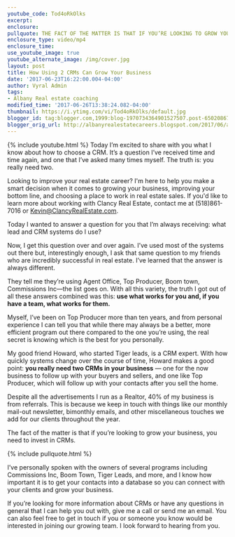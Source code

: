 ```yaml
---
youtube_code: Tod4oRkOlks
excerpt:
enclosure:
pullquote: THE FACT OF THE MATTER IS THAT IF YOU’RE LOOKING TO GROW YOUR BUSINESS YOU’RE GOING TO NEED TO MAKE AN INVESTMENT IN CRMS.
enclosure_type: video/mp4
enclosure_time:
use_youtube_image: true
youtube_alternate_image: /img/cover.jpg
layout: post
title: How Using 2 CRMs Can Grow Your Business
date: '2017-06-23T16:22:00.004-04:00'
author: Vyral Admin
tags:
- Albany Real estate coaching
modified_time: '2017-06-26T13:38:24.082-04:00'
thumbnail: https://i.ytimg.com/vi/Tod4oRkOlks/default.jpg
blogger_id: tag:blogger.com,1999:blog-1970734364901527507.post-650208678404387169
blogger_orig_url: http://albanyrealestatecareers.blogspot.com/2017/06/albany-real-estate-agent-how-to-grow.html
---
```

{% include youtube.html %}
Today I’m excited to share with you what I know about how to choose a CRM. It’s a question I’ve received time and time again, and one that I’ve asked many times myself. The truth is: you really need two.

Looking to improve your real estate career? I'm here to help you make a smart decision when it comes to growing your business, improving your bottom line, and choosing a place to work in real estate sales. If you'd like to learn more about working with Clancy Real Estate, contact me at (518)861-7016 or Kevin@ClancyRealEstate.com.

Today I wanted to answer a question for you that I’m always receiving: what lead and CRM systems do I use?

Now, I get this question over and over again. I’ve used most of the systems out there but, interestingly enough, I ask that same question to my friends who are incredibly successful in real estate. I’ve learned that the answer is always different.

They tell me they’re using Agent Office, Top Producer, Boom town, Commissions Inc—the list goes on. With all this variety, the truth I got out of all these answers combined was this: **use what works for you and, if you have a team, what works for them.**

Myself, I’ve been on Top Producer more than ten years, and from personal experience I can tell you that while there may always be a better, more efficient program out there compared to the one you’re using, the real secret is knowing which is the best for you personally.

My good friend Howard, who started Tiger leads, is a CRM expert. With how quickly systems change over the course of time, Howard makes a good point: **you really need two CRMs in your business** — one for the now business to follow up with your buyers and sellers, and one like Top Producer, which will follow up with your contacts after you sell the home.

Despite all the advertisements I run as a Realtor, 40% of my business is from referrals. This is because we keep in touch with things like our monthly mail-out newsletter, bimonthly emails, and other miscellaneous touches we add for our clients throughout the year.

The fact of the matter is that if you’re looking to grow your business, you need to invest in CRMs.

{% include pullquote.html %}

I’ve personally spoken with the owners of several programs including Commissions Inc, Boom Town, Tiger Leads, and more, and I know how important it is to get your contacts into a database so you can connect with your clients and grow your business.

If you’re looking for more information about CRMs or have any questions in general that I can help you out with, give me a call or send me an email. You can also feel free to get in touch if you or someone you know would be interested in joining our growing team. I look forward to hearing from you.
